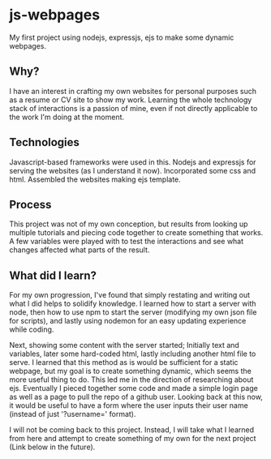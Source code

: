 # js-webpages
My first project using nodejs, expressjs, ejs to make some dynamic webpages.

## Why?
I have an interest in crafting my own websites for personal purposes such as a resume or CV site to show my work. Learning the whole technology stack of interactions is a passion of mine, even if not directly applicable to the work I'm doing at the moment. 

## Technologies
Javascript-based frameworks were used in this. Nodejs and expressjs for serving the websites (as I understand it now). Incorporated some css and html. Assembled the websites making ejs template. 

## Process
This project was not of my own conception, but results from looking up multiple tutorials and piecing code together to create something that works. A few variables were played with to test the interactions and see what changes affected what parts of the result.

## What did I learn?
For my own progression, I've found that simply restating and writing out what I did helps to solidify knowledge. I learned how to start a server with node, then how to use npm to start the server (modifying my own json file for scripts), and lastly using nodemon for an easy updating experience while coding. 

Next, showing some content with the server started; Initially text and variables, later some hard-coded html, lastly including another html file to serve. I learned that this method as is would be sufficient for a static webpage, but my goal is to create something dynamic, which seems the more useful thing to do. This led me in the direction of researching about ejs. Eventually I pieced together some code and made a simple login page as well as a page to pull the repo of a github user. Looking back at this now, it would be useful to have a form where the user inputs their user name (instead of just '?username=<username>' format).

I will not be coming back to this project. Instead, I will take what I learned from here and attempt to create something of my own for the next project (Link below in the future).
